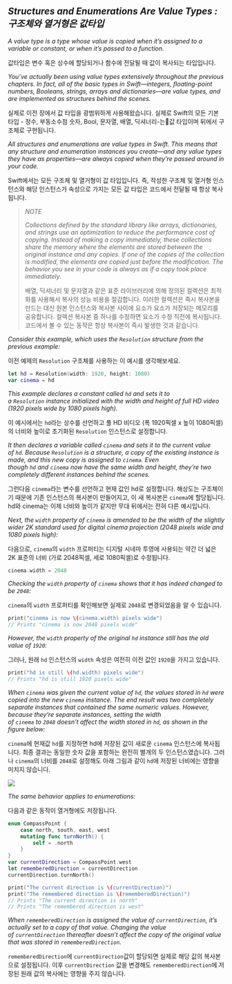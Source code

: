 ## *Structures and Enumerations Are Value Types : 구조체와 열거형은 값타입*

*A value type is a type whose value is copied when it’s assigned to a variable or constant, or when it’s passed to a function.*

값타입은 변수 혹은 상수에 할당되거나 함수에 전달될 때 값이 복사되는 타입입니다.

*You’ve actually been using value types extensively throughout the previous chapters. In fact, all of the basic types in Swift—integers, floating-point numbers, Booleans, strings, arrays and dictionaries—are value types, and are implemented as structures behind the scenes.*

실제로 이전 장에서 값 타입을 광범위하게 사용해왔습니다. 실제로 Swift의 모든 기본 타입 - 정수, 부동소수점 숫자, Bool, 문자열, 배열, 딕셔너리-는값 타입이며 뒤에서 구조체로 구현됩니다.

*All structures and enumerations are value types in Swift. This means that any structure and enumeration instances you create—and any value types they have as properties—are always copied when they’re passed around in your code.*

Swift에서는 모든 구조체 및 열거형이 값 타입입니다. 즉, 작성한 구조체 및 열거형 인스턴스와 해당 인스턴스가 속성으로 가지는 모든 값 타입은 코드에서 전달될 때 항상 복사됩니다.

> *NOTE*
> 
> *Collections defined by the standard library like arrays, dictionaries, and strings use an optimization to reduce the performance cost of copying. Instead of making a copy immediately, these collections share the memory where the elements are stored between the original instance and any copies. If one of the copies of the collection is modified, the elements are copied just before the modification. The behavior you see in your code is always as if a copy took place immediately.*
> 
> 배열, 딕셔너리 및 문자열과 같은 표준 라이브러리에 의해 정의된 컬렉션은 최적화를 사용해서 복사의 성능 비용을 절감합니다. 이러한 컬렉션은 즉시 복사본을 만드는 대신 원본 인스턴스와 복사본 사이에 요소가 요소가 저장되는 메모리를 공유합니다. 컬렉션 복사본 중 하나를 수정하면 요소가 수정 직전에 복사됩니다. 코드에서 볼 수 있는 동작은 항상 복사본이 즉시 발생한 것과 같습니다.

*Consider this example, which uses the `Resolution` structure from the previous example:*

이전 예제의 `Resolution` 구조체를 사용하는 이 예시를 생각해보세요.

```swift
let hd = Resolution(width: 1920, height: 1080)
var cinema = hd
```

*This example declares a constant called `hd` and sets it to a `Resolution` instance initialized with the width and height of full HD video (1920 pixels wide by 1080 pixels high).*

이 예시에서는 `hd`라는 상수를 선언하고 풀 HD 비디오 (폭 1920픽셀 x 높이 1080픽셀) 의 너비와 높이로 초기화된 `Resolution` 인스턴스로 설정합니다.

*It then declares a variable called `cinema` and sets it to the current value of `hd`. Because `Resolution` is a structure, a copy of the existing instance is made, and this new copy is assigned to `cinema`. Even though `hd` and `cinema` now have the same width and height, they’re two completely different instances behind the scenes.*

그런다음 `cinema`라는 변수를 선언하고 현재 값인 hd로 설정합니다. 해상도는 구조체이기 때문에 기존 인스턴스의 복사본이 만들어지고, 이 새 복사본은 `cinema`에 할당됩니다. hd와 cinema는 이제 너비와 높이가 같지만 무대 뒤에서는 전혀 다른 예시입니다.

*Next, the `width` property of `cinema` is amended to be the width of the slightly wider 2K standard used for digital cinema projection (2048 pixels wide and 1080 pixels high):*

다음으로, `cinema`의 `width` 프로퍼티는 디지털 시네마 투영에 사용되는 약간 더 넓은 2K 표준의 너비 (가로 2048픽셀, 세로 1080픽셀)로 수정됩니다.

```swift
cinema.width = 2048
```

*Checking the `width` property of `cinema` shows that it has indeed changed to be `2048`:*

`cinema`의 `width` 프로퍼티를 확인해보면 실제로 `2048`로 변경되었음을 알 수 있습니다.

```swift
print("cinema is now \(cinema.width) pixels wide")
// Prints "cinema is now 2048 pixels wide"
```

*However, the `width` property of the original `hd` instance still has the old value of `1920`:*

그러나, 원래 `hd` 인스턴스의 `width` 속성은 여전히 이전 값인 `1920`을 가지고 있습니다.

```swift
print("hd is still \(hd.width) pixels wide")
// Prints "hd is still 1920 pixels wide"
```

*When `cinema` was given the current value of `hd`, the values stored in `hd` were copied into the new `cinema` instance. The end result was two completely separate instances that contained the same numeric values. However, because they’re separate instances, setting the width of `cinema` to `2048` doesn’t affect the width stored in `hd`, as shown in the figure below:*

`cinema`에 현재값 `hd`를 지정하면 hd에 저장된 값이 새로운 `cinema` 인스턴스에 복사됩니다. 최종 결과는 동일한 숫자 값을 포함하는 완전히 별개의 두 인스턴스였습니다. 그러나 `cinema`의 너비를 `2048`로 설정해도 아래 그림과 같이 `hd`에 저장된 너비에는 영향을 미치지 않습니다.

![](https://docs.swift.org/swift-book/_images/sharedStateStruct_2x.png)

*The same behavior applies to enumerations:*

다음과 같은 동작이 열거형에도 저장됩니다.

```swift
enum CompassPoint {
    case north, south, east, west
    mutating func turnNorth() {
        self = .north
    }
}
var currentDirection = CompassPoint.west
let rememberedDirection = currentDirection
currentDirection.turnNorth()

print("The current direction is \(currentDirection)")
print("The remembered direction is \(rememberedDirection)")
// Prints "The current direction is north"
// Prints "The remembered direction is west"
```

*When `rememberedDirection` is assigned the value of `currentDirection`, it’s actually set to a copy of that value. Changing the value of `currentDirection` thereafter doesn’t affect the copy of the original value that was stored in `rememberedDirection`.*

`rememberedDirection`에 `currentDirection`값이 할당되면 실제로 해당 값의 복사본으로 설정됩니다. 이후 `currentDirection` 값을 변경해도 `rememberedDirection`에 저장된 원래 값의 복사에는 영향을 주지 않습니다.

